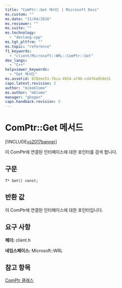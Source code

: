 ```yaml
---
title: "ComPtr::Get 메서드 | Microsoft Docs"
ms.custom: ""
ms.date: "11/04/2016"
ms.reviewer: ""
ms.suite: ""
ms.technology: 
  - "devlang-cpp"
ms.tgt_pltfrm: ""
ms.topic: "reference"
f1_keywords: 
  - "client/Microsoft::WRL::ComPtr::Get"
dev_langs: 
  - "C++"
helpviewer_keywords: 
  - "Get 메서드"
ms.assetid: 078eee51-7bca-4924-a74b-cd4f6a05de31
caps.latest.revision: 3
author: "mikeblome"
ms.author: "mblome"
manager: "ghogen"
caps.handback.revision: 3
---
```

# ComPtr::Get 메서드
[!INCLUDE[vs2017banner](../assembler/inline/includes/vs2017banner.md)]

이 ComPtr에 연결된 인터페이스에 대한 포인터를 검색 합니다.  
  
## 구문  
  
```  
T* Get() const;  
```  
  
## 반환 값  
 이 ComPtr에 연결된 인터페이스에 대한 포인터입니다.  
  
## 요구 사항  
 **헤더:** client.h  
  
 **네임스페이스:** Microsoft::WRL  
  
## 참고 항목  
 [ComPtr 클래스](../windows/comptr-class.md)
